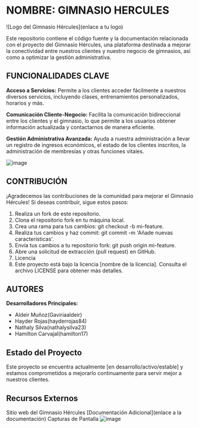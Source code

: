 # NOMBRE: GIMNASIO HERCULES

![Logo del Gimnasio Hércules](enlace a tu logo)

Este repositorio contiene el código fuente y la documentación relacionada con el proyecto del Gimnasio Hércules, una plataforma destinada a mejorar la conectividad entre nuestros clientes y nuestro negocio de gimnasios, así como a optimizar la gestión administrativa.

## FUNCIONALIDADES CLAVE

**Acceso a Servicios:**  Permite a los clientes acceder fácilmente a nuestros diversos servicios, incluyendo clases, entrenamientos personalizados, horarios y más.

**Comunicación Cliente-Negocio:**  Facilita la comunicación bidireccional entre los clientes y el gimnasio, lo que permite a los usuarios obtener información actualizada y contactarnos de manera eficiente.

**Gestión Administrativa Avanzada:**  Ayuda a nuestra administración a llevar un registro de ingresos económicos, el estado de los clientes inscritos, la administración de membresías y otras funciones vitales.

![image](https://github.com/hayderrojas84/GIMNASIO_/assets/115327530/3e7ab246-8690-4639-8ea3-9ca4b0fbf110)


## CONTRIBUCIÓN

¡Agradecemos las contribuciones de la comunidad para mejorar el Gimnasio Hércules! Si deseas contribuir, sigue estos pasos:

1. Realiza un fork de este repositorio.
2. Clona el repositorio fork en tu máquina local.
3. Crea una rama para tus cambios: git checkout -b mi-feature.
4. Realiza tus cambios y haz commit: git commit -m 'Añade nuevas características'.
5. Envía tus cambios a tu repositorio fork: git push origin mi-feature.
6. Abre una solicitud de extracción (pull request) en GitHub.
7. Licencia
8. Este proyecto está bajo la licencia [nombre de la licencia]. Consulta el archivo LICENSE para obtener más detalles.

## AUTORES

**Desarrolladores Principales:**

* Aldeir Muñoz(Gaviriaaldeir)
* Hayder Rojas(hayderrojas84)
* Nathaly Silva(nathalysilva23)
* Hamilton Carvajal(hamilton17)
  


## Estado del Proyecto

Este proyecto se encuentra actualmente [en desarrollo/activo/estable] y estamos comprometidos a mejorarlo continuamente para servir mejor a nuestros clientes.

## Recursos Externos

Sitio web del Gimnasio Hércules
[Documentación Adicional](enlace a la documentación)
Capturas de Pantalla
![image](https://github.com/hayderrojas84/GIMNASIO_/assets/115327530/a0af2391-119e-4e70-b12e-c018986c6fc4)




